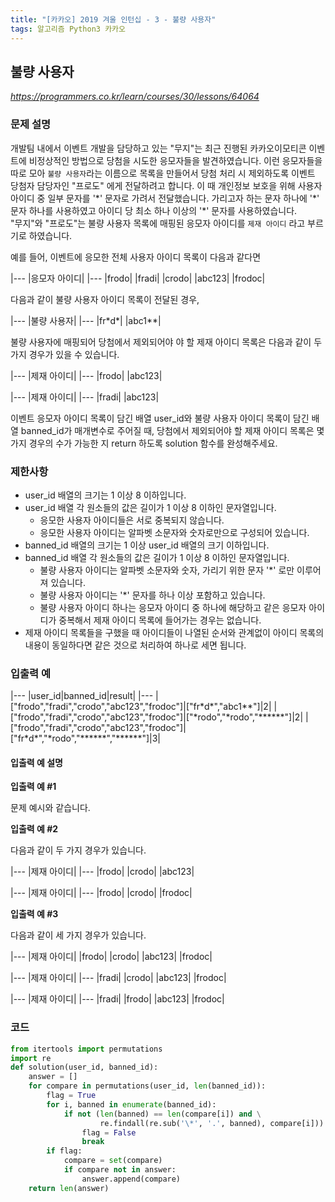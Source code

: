 ```yaml
---
title: "[카카오] 2019 겨울 인턴십 - 3 - 불량 사용자"
tags: 알고리즘 Python3 카카오
---
```


## 불량 사용자

*<https://programmers.co.kr/learn/courses/30/lessons/64064>*

### 문제 설명

개발팀 내에서 이벤트 개발을 담당하고 있는 "무지"는 최근 진행된 카카오이모티콘 이벤트에 비정상적인 방법으로 당첨을 시도한 응모자들을 발견하였습니다. 이런 응모자들을 따로 모아 `불량 사용자`라는 이름으로 목록을 만들어서 당첨 처리 시 제외하도록 이벤트 당첨자 담당자인 "프로도" 에게 전달하려고 합니다. 이 때 개인정보 보호을 위해 사용자 아이디 중 일부 문자를 '\*' 문자로 가려서 전달했습니다. 가리고자 하는 문자 하나에 '\*' 문자 하나를 사용하였고 아이디 당 최소 하나 이상의 '\*' 문자를 사용하였습니다.<br>
"무지"와 "프로도"는 불량 사용자 목록에 매핑된 응모자 아이디를 `제재 아이디` 라고 부르기로 하였습니다.

예를 들어, 이벤트에 응모한 전체 사용자 아이디 목록이 다음과 같다면

|---
|응모자 아이디|
|---
|frodo|
|fradi|
|crodo|
|abc123|
|frodoc|

다음과 같이 불량 사용자 아이디 목록이 전달된 경우,

|---
|불량 사용자|
|---
|fr\*d\*|
|abc1\*\*|

불량 사용자에 매핑되어 당첨에서 제외되어야 야 할 제재 아이디 목록은 다음과 같이 두 가지 경우가 있을 수 있습니다.

|---
|제재 아이디|
|---
|frodo|
|abc123|

|---
|제재 아이디|
|---
|fradi|
|abc123|

이벤트 응모자 아이디 목록이 담긴 배열 user_id와 불량 사용자 아이디 목록이 담긴 배열 banned_id가 매개변수로 주어질 때, 당첨에서 제외되어야 할 제재 아이디 목록은 몇가지 경우의 수가 가능한 지 return 하도록 solution 함수를 완성해주세요.

### 제한사항

* user_id 배열의 크기는 1 이상 8 이하입니다.
* user_id 배열 각 원소들의 값은 길이가 1 이상 8 이하인 문자열입니다.
    * 응모한 사용자 아이디들은 서로 중복되지 않습니다.
    * 응모한 사용자 아이디는 알파벳 소문자와 숫자로만으로 구성되어 있습니다.
* banned_id 배열의 크기는 1 이상 user_id 배열의 크기 이하입니다.
* banned_id 배열 각 원소들의 값은 길이가 1 이상 8 이하인 문자열입니다.
    * 불량 사용자 아이디는 알파벳 소문자와 숫자, 가리기 위한 문자 '*' 로만 이루어져 있습니다.
    * 불량 사용자 아이디는 '*' 문자를 하나 이상 포함하고 있습니다.
    * 불량 사용자 아이디 하나는 응모자 아이디 중 하나에 해당하고 같은 응모자 아이디가 중복해서 제재 아이디 목록에 들어가는 경우는 없습니다.
* 제재 아이디 목록들을 구했을 때 아이디들이 나열된 순서와 관계없이 아이디 목록의 내용이 동일하다면 같은 것으로 처리하여 하나로 세면 됩니다.

### 입출력 예

|---
|user_id|banned_id|result|
|---
|["frodo","fradi","crodo","abc123","frodoc"]|["fr*d\*","abc1\*\*"]|2|
|["frodo","fradi","crodo","abc123","frodoc"]|["\*rodo","\*rodo","\*\*\*\*\*\*"]|2|
|["frodo","fradi","crodo","abc123","frodoc"]|["fr\*d\*","\*rodo","\*\*\*\*\*\*","\*\*\*\*\*\*"]|3|

#### 입출력 예 설명

**입출력 예 #1**

문제 예시와 같습니다.

**입출력 예 #2**

다음과 같이 두 가지 경우가 있습니다.

|---
|제재 아이디|
|---
|frodo|
|crodo|
|abc123|

|---
|제재 아이디|
|---
|frodo|
|crodo|
|frodoc|

**입출력 예 #3**

다음과 같이 세 가지 경우가 있습니다.

|---
|제재 아이디|
|frodo|
|crodo|
|abc123|
|frodoc|

|---
|제재 아이디|
|---
|fradi|
|crodo|
|abc123|
|frodoc|

|---
|제재 아이디|
|---
|fradi|
|frodo|
|abc123|
|frodoc|

### 코드

``` python
from itertools import permutations
import re
def solution(user_id, banned_id):
    answer = []
    for compare in permutations(user_id, len(banned_id)):
        flag = True
        for i, banned in enumerate(banned_id):
            if not (len(banned) == len(compare[i]) and \
                    re.findall(re.sub('\*', '.', banned), compare[i])):
                flag = False
                break
        if flag:
            compare = set(compare)
            if compare not in answer:
                answer.append(compare)
    return len(answer)
```